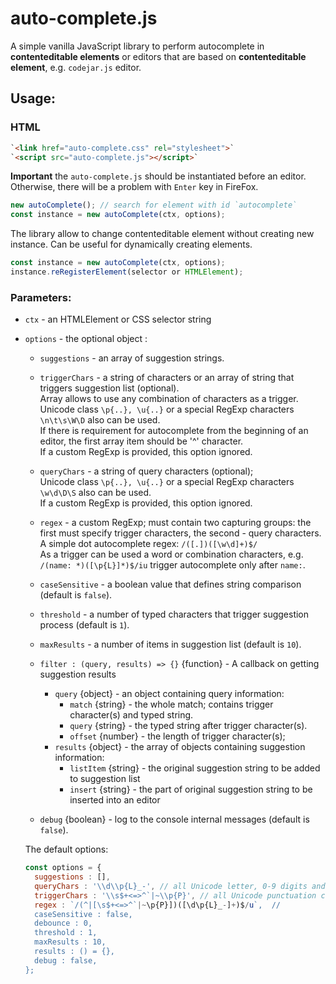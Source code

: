 # auto-complete.js

A simple vanilla JavaScript library to perform autocomplete in **contenteditable elements** or editors that are based on **contenteditable element**, e.g. `codejar.js` editor.

## Usage:
### HTML
``` html
`<link href="auto-complete.css" rel="stylesheet">`
`<script src="auto-complete.js"></script>`
```

**Important** the `auto-complete.js` should be instantiated before an editor. Otherwise, there will be a problem with `Enter` key in FireFox. 

``` js
new autoComplete(); // search for element with id `autocomplete`
const instance = new autoComplete(ctx, options);
```

The library allow to change contenteditable element without creating new instance. Can be useful for dynamically creating elements.
``` js
const instance = new autoComplete(ctx, options);
instance.reRegisterElement(selector or HTMLElement);
```

### Parameters:
* `ctx` - an HTMLElement or CSS selector string
* `options` - the optional object :
  * `suggestions` - an array of suggestion strings.
  * `triggerChars` - a string of characters or an array of string that triggers suggestion list (optional).  
    Array allows to use any combination of characters as a trigger.  
    Unicode class `\p{..}, \u{..}` or a special RegExp characters `\n\t\s\W\D` also can be used.  
    If there is requirement for autocomplete from the beginning of an editor, the first array item should be '^' character.  
    If a custom RegExp is provided, this option ignored.
  * `queryChars` - a string of query characters (optional);  
    Unicode class `\p{..}, \u{..}` or a special RegExp characters `\w\d\D\S` also can be used.  
    If a custom RegExp is provided, this option ignored.
  * `regex` - a custom RegExp; must contain two capturing groups: the first must specify trigger characters, the second - query characters.  
    A simple dot autocomplete regex: `/([.])([\w\d]+)$/`  
    As a trigger can be used a word or combination characters, e.g. `/(name: *)([\p{L}]*)$/iu` trigger autocomplete only after `name:`.
    
  * `caseSensitive` - a boolean value that defines string comparison (default is `false`).
  * `threshold` - a number of typed characters that trigger suggestion process (default is `1`).
  * `maxResults` - a number of items in suggestion list (default is `10`).

  * `filter : (query, results) => {}` {function} - A callback on getting suggestion results
    * `query` {object} - an object containing query information:
      * `match` {string} - the whole match; contains trigger character(s) and typed string.
      * `query` {string} - the typed string after trigger character(s).
      * `offset` {number} - the length of trigger character(s); 
    * `results` {object} - the array of objects containing suggestion information:
      * `listItem` {string} - the original suggestion string to be added to suggestion list
      * `insert` {string} - the part of original suggestion string to be inserted into an editor
    
  * `debug` {boolean} - log to the console internal messages (default is `false`).
  
  The default options:
  ``` js
  const options = {
    suggestions : [],
    queryChars : '\\d\\p{L}_-', // all Unicode letter, 0-9 digits and `_-`
	triggerChars : '\\s$+<=>^`|~\\p{P}', // all Unicode punctuation characters plus `\\s$+<=>^`|~`
	regex : `/(^|[\s$+<=>^`|~\p{P}])([\d\p{L}_-]+)$/u`,  // 
	caseSensitive : false,
	debounce : 0,
	threshold : 1,
	maxResults : 10,
	results : () = {},
	debug : false,
  };
  ```
